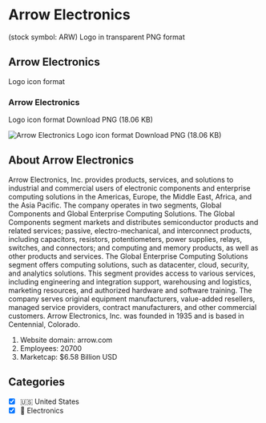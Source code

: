 # Arrow Electronics
 (stock symbol: ARW) Logo in transparent PNG format

## Arrow Electronics
 Logo icon format

### Arrow Electronics
 Logo icon format Download PNG (18.06 KB)

![Arrow Electronics
 Logo icon format Download PNG (18.06 KB)](/img/orig/ARW-2bcfb66a.png)

## About Arrow Electronics


Arrow Electronics, Inc. provides products, services, and solutions to industrial and commercial users of electronic components and enterprise computing solutions in the Americas, Europe, the Middle East, Africa, and the Asia Pacific. The company operates in two segments, Global Components and Global Enterprise Computing Solutions. The Global Components segment markets and distributes semiconductor products and related services; passive, electro-mechanical, and interconnect products, including capacitors, resistors, potentiometers, power supplies, relays, switches, and connectors; and computing and memory products, as well as other products and services. The Global Enterprise Computing Solutions segment offers computing solutions, such as datacenter, cloud, security, and analytics solutions. This segment provides access to various services, including engineering and integration support, warehousing and logistics, marketing resources, and authorized hardware and software training. The company serves original equipment manufacturers, value-added resellers, managed service providers, contract manufacturers, and other commercial customers. Arrow Electronics, Inc. was founded in 1935 and is based in Centennial, Colorado.

1. Website domain: arrow.com
2. Employees: 20700
3. Marketcap: $6.58 Billion USD


## Categories
- [x] 🇺🇸 United States
- [x] 🔌 Electronics
